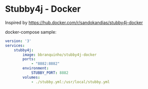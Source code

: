 # Stubby4j - Docker

Inspired by https://hub.docker.com/r/sandokandias/stubby4j-docker

docker-compose sample:

```yml
version: '3'
services:
    stubby4j:
        image: bbranquinho/stubby4j-docker
        ports:
            - "8882:8882"
        environment:
            STUBBY_PORT: 8882
        volumes:
            - ./stubby.yml:/usr/local/stubby.yml
```
